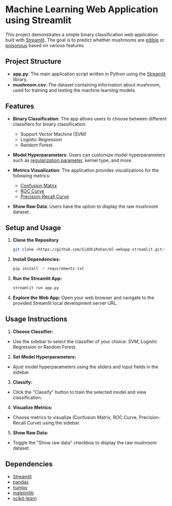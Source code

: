# Machine Learning Web Application using Streamlit

This project demonstrates a simple binary classification web application built with [Streamlit](https://streamlit.io/). The goal is to predict whether mushrooms are [edible](https://en.wikipedia.org/wiki/Edible_mushroom) or [poisonous](https://en.wikipedia.org/wiki/Mushroom_poisoning) based on various features.

## Project Structure
- **app.py**: The main application script written in Python using the [Streamlit](https://streamlit.io/) library.
- **mushroom.csv**: The dataset containing information about mushroom, used for training and testing the machine learning models.

## Features
- **Binary Classification**: The app allows users to choose between different classifiers for binary classification:
  - Support Vector Machine (SVM)
  - Logistic Regression
  - Random Forest

- **Model Hyperparameters**: Users can customize model hyperparameters such as [regularization parameter](https://en.wikipedia.org/wiki/Regularization_(mathematics)), kernel type, and more.

- **Metrics Visualization**: The application provides visualizations for the following metrics:
  - [Confusion Matrix](https://en.wikipedia.org/wiki/Confusion_matrix)
  - [ROC Curve](https://en.wikipedia.org/wiki/Receiver_operating_characteristic)
  - [Precision-Recall Curve](https://en.wikipedia.org/wiki/Precision_and_recall)

- **Show Raw Data**: Users have the option to display the raw mushroom dataset.

## Setup and Usage
1. **Clone the Repository**

	```bash
	git clone <https://github.com/SiddhiRohan/ml-webapp-streamlit.git>

2. **Install Dependencies:**
	
	```bash
	pip install -r requirements.txt

3. **Run the Streamlit App:**
	
	```bash
	streamlit run app.py

4. **Explore the Web App:**
Open your web browser and navigate to the provided Streamlit local development server URL.

## Usage Instructions

1. **Choose Classifier:**
- Use the sidebar to select the classifier of your choice: SVM, Logistic Regression or Random Forest.

2. **Set Model Hyperparameters:**
- Ajust model hyperparameters using the sliders and input fields in the sidebar.

3. **Classify:**
- Click the "Classify" button to train the selected model and view classification.

4. **Visualize Metrics:**
- Choose metrics to visualize (Confusion Matrix, ROC Curve, Precision-Recall Curve) using the sidebar.

5. **Show Raw Data:**
- Toggle the "Show raw data" checkbox to display the raw mushroom dataset.

## Dependencies
- [Streamlit](https://streamlit.io/)
- [pandas](https://pandas.pydata.org/)
- [numpy](https://numpy.org/)
- [matplotlib](https://matplotlib.org/)
- [scikit-learn](https://scikit-learn.org/stable/)
